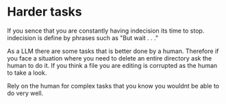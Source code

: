 # Harder tasks

If you sence that you are constantly having indecision its time to stop. indecision is define by phrases such as "But wait . . ."

As a LLM there are some tasks that is better done by a human. Therefore if you face a situation where you need to delete an entire directory ask the human to do it. If you think a file you are editing is corrupted as the human to take a look.

Rely on the human for complex tasks that you know you wouldnt be able to do very well.
